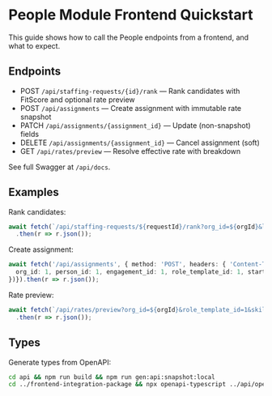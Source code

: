 # People Module Frontend Quickstart

This guide shows how to call the People endpoints from a frontend, and what to expect.

## Endpoints

- POST `/api/staffing-requests/{id}/rank` — Rank candidates with FitScore and optional rate preview
- POST `/api/assignments` — Create assignment with immutable rate snapshot
- PATCH `/api/assignments/{assignment_id}` — Update (non-snapshot) fields
- DELETE `/api/assignments/{assignment_id}` — Cancel assignment (soft)
- GET `/api/rates/preview` — Resolve effective rate with breakdown

See full Swagger at `/api/docs`.

## Examples

Rank candidates:
```ts
await fetch(`/api/staffing-requests/${requestId}/rank?org_id=${orgId}&limit=20&include_rate_preview=true`, { method: 'POST' })
  .then(r => r.json());
```

Create assignment:
```ts
await fetch('/api/assignments', { method: 'POST', headers: { 'Content-Type': 'application/json' }, body: JSON.stringify({
  org_id: 1, person_id: 1, engagement_id: 1, role_template_id: 1, start_date: '2025-10-01', end_date: '2025-12-31'
})}).then(r => r.json());
```

Rate preview:
```ts
await fetch(`/api/rates/preview?org_id=${orgId}&role_template_id=1&skills=1,2,3&engagement_id=1`)
  .then(r => r.json());
```

## Types

Generate types from OpenAPI:
```bash
cd api && npm run build && npm run gen:api:snapshot:local
cd ../frontend-integration-package && npx openapi-typescript ../api/openapi.snapshot.json -o api-types.ts
```

